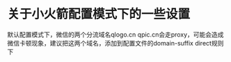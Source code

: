 # 关于小火箭配置模式下的一些设置
默认配置模式下，微信的两个分流域名qlogo.cn qpic.cn会走proxy，可能会造成微信卡顿现象，建议把这两个域名，添加到配置文件的domain-suffix direct规则下
